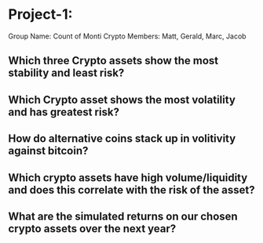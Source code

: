 # Project-1: 
Group Name: Count of Monti Crypto
Members: Matt, Gerald, Marc, Jacob 

## Which three Crypto assets show the most stability and least risk?  
## Which Crypto asset shows the most volatility and has greatest risk?  
## How do alternative coins stack up in volitivity against bitcoin?  
## Which crypto assets have high volume/liquidity and does this correlate with the risk of the asset?  
## What are the simulated returns on our chosen crypto assets over the next year?  

